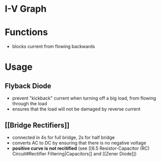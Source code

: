 # I-V Graph

# Functions

- blocks current from flowing backwards

# Usage

## Flyback Diode

- prevent "kickback" current when turning off a big load, from flowing through the load
- ensures that the load will not be damaged by reverse current

## [[Bridge Rectifiers]]

- connected in 4s for full bridge, 2s for half bridge
- converts AC to DC by ensuring that there is no negative voltage
- **positive curve is not recitified** (see [[6.5 Resistor-Capacitor (RC) Circuit#Rectifier Filtering|Capacitors]] and [[Zener Diode]])